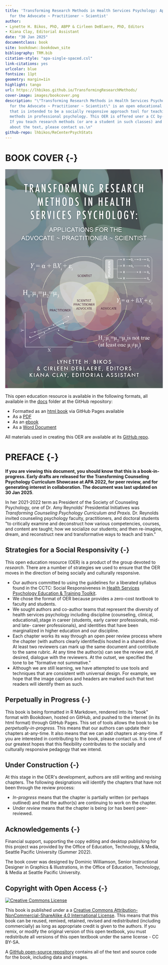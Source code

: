 ```yaml
--- 
title: 'Transforming Research Methods in Health Services Psychology: Applications
  for the Advocate ~ Practitioner ~ Scientist'
author:
- Lynette H. Bikos, PhD, ABPP & Cirleen DeBlaere, PhD, Editors
- Kiana Clay, Editorial Assistant
date: "30 Jan 2025"
documentclass: book
site: bookdown::bookdown_site
bibliography: TRM.bib
citation-style: "apa-single-spaced.csl"
link-citations: yes
urlcolor: blue
fontsize: 11pt
geometry: margin=1in
highlight: tango
url: https://lhbikos.github.io/TransformingResearchMethods/
cover-image: images/bookcover.png
description: "\"Transforming Research Methods in Health Services Psychology:  Applications
  for the Advocate ~ Practitioner ~ Scientist\" is an open educational resource (OER)
  that is intended to be a socially responsive approach tool for teaching research
  methods in professional psychology. This OER is offered uner a CC by-SA 4.0 license.
  If you teach research methods (or are a student in such classes) and have feedback
  about the text, please contact us.\n"
github-repo: lhbikos/ReCenterPsychStats
---
```




# BOOK COVER {-}

![An image of the book cover. It includes three overlapping, pastel-colored, circles representing advocacy, practice, and science.  These are surrounded by a handful of statistical symbols and formulae.  methods.](images/bookcover.png)

This open education resource is available in the following formats, all available in the [docs](https://github.com/lhbikos/TransformingResearchMethods/tree/main/docs) folder at the GitHub repository:

* Formatted as an [html book](https://lhbikos.github.io/TransformingResearchMethods/) via GitHub Pages available 
* As a [PDF](https://github.com/lhbikos/TransformingResearchMethods/blob/main/docs/TransformingResearchMethods.pdf) 
* As an [ebook](https://github.com/lhbikos/TransformingResearchMethods/blob/main/docs/TransformingResearchMethods.epub)
* As a [Word Document](https://github.com/lhbikos/TransformingResearchMethods/blob/main/docs/TransformingResearchMethods.docx)

All materials used in creating this OER are available at its [GitHub repo](https://github.com/lhbikos/TransformingResearchMethods).

# PREFACE {-}

**If you are viewing this document, you should know that this is a book-in-progress.  Early drafts are released for the Transforming Counseling Psychology Curriculum Showcase at APA 2022, for peer review, and for generating interest in collaboration. The document was last updated on 30 Jan 2025**.  

In her 2021-2022 term as President of the Society of Counseling Psychology, one of Dr. Amy Reynolds' Presidential Initiatives was *Transforming Counseling Psychology Curriculum and Praxis.* Dr. Reynolds invited counseling psychology faculty, practitioners, and doctoral students "to critically examine and deconstruct how various competencies, courses, and content are taught; how we socialize our students; and then re-imagine, dream, and reconstruct new and transformative ways to teach and train."

## Strategies for a Social Responsivity {-}

This open education resource (OER) is a product of the group devoted to *research*. There are a number of strategies we used to ensure that the OER moves in the direction of being socially and culturally responsive.

* Our authors committed to using the guidelines for a liberated syllabus found in the CCTC: Social Responsiveness in [Health Services Psychology Education & Training Toolkit](https://pr4tb8rrj317wdwt3xlafg2p-wpengine.netdna-ssl.com/wp-content/uploads/2021/05/CCTC_Socially-Responsive-HSP-Ed-Training_v7.pdf). 
* We chose the format of OER because provides a zero-cost *textbook* to faculty and students. 
* We sought authors and co-author teams that represent the diversity of health services psychology including discipline (counseling, clinical, educational),stage in career (students, early career professionals, mid- and late- career professionals), and identities that have been  marginalized in higher education and our discipline. 
* Each chapter works its way through an open peer review process where the chapter (with authors clearly identified)is hosted in a shared drive. At least two reviewers can mark up the same document and contribute to the same rubric. At any time the author(s) can see the review and, if desired, dialogue with the reviewers. At the outset, we specified the tone to be "formative not summative."
* Although we are still learning, we have attempted to use tools and techniques that are consistent with universal design. For example, we hope that the image captions and headers are marked such that text readers will identify them as such.

## Perpetually in Progress {-}

This book is being formatted in R Markdown, rendered into its "book" format with Bookdown, hosted on GitHub, and pushed to the internet (in its html format) through GitHub Pages. This set of tools allows the book to be *perpetually-in-progress.* This means that our authors can update their chapters at-any-time. It also means that we can add chapters at-any-time. If you are interested in contributing to the book, please contact us. It is one of our greatest hopes that this flexibility contributes to the socially and culturally responsive pedagogy that we intend.

## Under Construction {-}

At this stage in the OER's development, authors are still writing and revising chapters. The following designations will identify the chapters that have not been through the review process:

* *In-progress* means that the chapter is partially written (or perhaps outlined) and that the author(s) are continuing to work on the chapter.
* *Under review* means that the chapter is being (or has been) peer-reviewed. 

## Acknowledgements {-}

Financial support, supporting the copy editing and desktop publishing for this project was provided by the Office of Education, Technology, & Media, Seattle Pacific University (Summer 2022).

The book cover was designed by Dominic Williamson, Senior Instructional Designer in Graphics & Illustrations, in the Office of Education, Technology, & Media at Seattle Pacific University.

## Copyright with Open Access {-}

<a rel="license" href="http://creativecommons.org/licenses/by-nc-sa/4.0/"><img alt="Creative Commons License" style="border-width:0" src="https://i.creativecommons.org/l/by-nc-sa/4.0/88x31.png" /></a>

This book is published under a a <a rel="license" href="http://creativecommons.org/licenses/by-nc-sa/4.0/">Creative Commons Attribution-NonCommercial-ShareAlike 4.0 International License</a>. This means that this book can be reused, remixed, retained, revised and redistributed (including commercially) as long as appropriate credit is given to the authors. If you remix, or modify the original version of this open textbook, you must redistribute all versions of this open textbook under the same license - CC BY-SA.

A [GitHub open-source repository](https://github.com/lhbikos/TransformingResearchMethods) contains all of the text and source code for the book, including data and images. 





